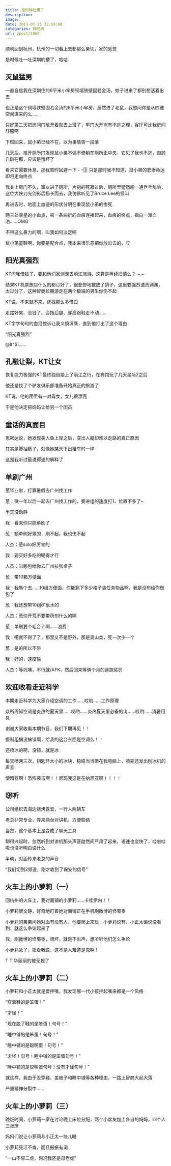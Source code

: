 ```yaml
---
title: 是时候吐槽了
description: 
image: 
date: 2011-07-21 22:59:00
categories: 神经病
url: /post/1060
---
```


顺利回到杭州，杭州的一切看上去都那么亲切，家的感觉

是时候吐一吐深圳的槽了，哈哈

## 灭鼠猛男

一直自信我在深圳住的6平米小牢房铜墙铁壁固若金汤，蚊子进来了都别想活着出去

也正是这个铜墙铁壁固若金汤的6平米小牢房，居然进了老鼠，我想问你是从四维空间进来的么……

只好第二天把房间门敞开着就去上班了，牢门大开岂有不逃之理，客厅可比我房间舒服啊

下班回来，鼠小弟已经不在，以为事情告一段落

几天后，推开厕所门发现鼠小弟不偏不倚躺在厕所正中央，它见了我也不逃，自顾自趴在那，应该是饿坏了

看来它需要休息，那我暂时回避一下  - -|||   只是那时我不知道，鼠小弟的悲惨命运即将走向终点

我关上房门不久，室友进了厕所，片刻的死寂过后，厕所里猛然间一通乒乓乱响，这位大侠刀光剑影后扬长而去，我仿佛听见了Bruce Lee的怪叫

再进去时，地面上血迹的形状分明在重现鼠小弟的惨死

两三处零星的小血点，被一条曲折的血痕连接起来，血痕的终点，指向一滩血泊……OMG

不带这么暴力的啊，叫我如何淡定啊

鼠小弟童鞋啊，你要是配合点，我本来很乐意把你放出去的，哎

## 阳光真强烈

KT问我借钱了，要和他们家渊渊去丽江旅游，这算是再续旧情么？   ~.~

结果KT机票旅店什么的都订好了，很悲惨地被放了鸽子，这里要强烈谴责渊渊，太过分了，这种智商长期游走在两个极端的男生你伤不起

KT说，不来就不来，还找那么多借口

走路好累、没钱了、会拖后腿、穿高跟鞋走不动……

KT字字句句的血泪控诉让我义愤填膺，直到他打出了这个理由

“阳光真强烈”

@#^$!……

## 孔融让梨，KT让女

恢复能力极强的KT最终独自踏上了丽江之行，在宾馆玩了几天星际2之后

他还是找了个驴友俱乐部准备开始真正的旅游了

KT说，他的团里有一对母女，女儿很漂亮

于是他决定把妈妈让给另一个团员

## 童话的真面目

思密达说，她发现美人鱼上岸之后，变出人腿却难以走路的真正原因

其实是脚抽筋了，就像她某天下出租车时一样

这是我听过最说得通的解释了

## 单刷广州

葱毕业啦，打算暑假去广州找工作

葱：徽一年以后一起去广州找工作的，要进组的速度打1，位置不多了~

半天没动静

我：看来你只能单刷了

葱：额单刷好累的，刷不起，我也伤不起

人杰：葱solo好厉害的

我：要买好多吃的喝得才行

人杰：叫憨包给你去广州拉张桌子

葱：带10箱方便面

我：我勒个去……10组方便面，你能剩下多少格子装任务物品啊，我是没布给你做包了

葱：我还想带10组矿泉水的

人杰：葱你开荒不要带药剂什么的啊

葱：单刷要个毛合计啊……浪费

我：噶就不得了了，那里又不是野外，那是奥山类，死一次少一个

葱：是的所以不带

我：好的，速度输

人杰：等坑噢，不行就/AFK，然后回来等俩个月的逃跑惩罚

## 欢迎收看走近科学

本期走近科学为大家介绍空调的工作……哎哟……工作原理

众所周知空调是炎热的夏天里……哎哟……炎热夏天里必备的消……哎哟……消暑用具

谢谢大家收看本期节目，我们下期再见！！

摄制组搞没搞错啊，给我的这台东西是空调么！！

还喷冰的啊，没错，就是冰

每天喷两三次，钥匙环大小的冰块，稳稳当当砸在我电脑上，喷完还发出刨冰机的声音

使暗器啊！恐怖袭击啊！！尼玛我这是在纳尼亚啊！！！！

## 窃听

公司组织去海边烧烤露营，一行人两辆车

老总非常专业，弄来两台对讲机，方便联络

当然，这个基本上是变成了聊天工具

聊得兴起时，忽然听到对讲机那头声音陡然间严肃了起来，语速也变快了，哇啦哇啦也没听明白说什么

半晌，对面传来老总的声音

“我们切到2频道，刚才收到了保安的信号”

## 火车上的小萝莉（一）

回杭州的火车上，我对面铺的小萝莉……卡哇伊内！！

小萝莉很文静，好奇地盯着她对面铺正在手机刷微博的怪蜀黍

小萝莉的弟弟问她对面有没有人，他要爬上来玩，小萝莉说有，小正太偏说没看到，就这么争论起来了

我，刷微博的怪蜀黍，很坏，就是不出声，想听听他们怎么争论

小萝莉急了，指着我说，这不是人难道是鬼啊！

T T  华丽丽的被无视了

## 火车上的小萝莉（二）

小萝莉和小正太就是爱拌嘴，我发现哪一代小孩拌起嘴来都是一个风格

“穿着鞋的是笨蛋！”

“才怪！”

“现在脱了鞋的是笨蛋！句号！”

“睡中铺的是笨蛋！句号！”

“睡中铺的是聪明蛋！句号！”

“才怪！句号！睡中铺的是笨蛋句号！”

“睡中铺的是聪明蛋句号！没有才怪句号！”

就这样，我由于没穿鞋、盖被子和睡中铺等各种理由，一路上智商大起大落

严重精神分裂中……

## 火车上的小萝莉（三）

晚饭时间，小萝莉一家在讨论晚上床位分配，两个小盆友加上各自的妈妈，四个人三张床

妈妈们说让小萝莉与小正太一块儿睡

小萝莉死活不肯，而且振振有词

“一山不容二虎，何况我还是母老虎”
